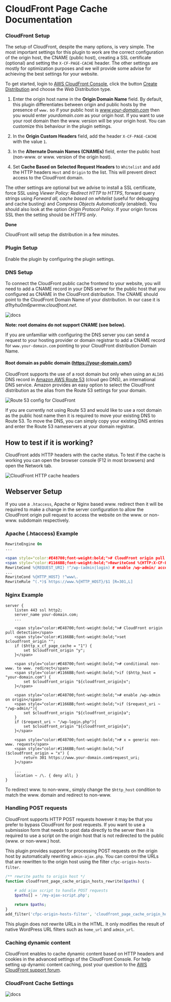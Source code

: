 # CloudFront Page Cache Documentation

### CloudFront Setup

The setup of CloudFront, despite the many options, is very simple. The most important settings for this plugin to work are the correct configuration of the origin host, the CNAME (public host), creating a SSL certificate (optional) and setting the `X-CF-PAGE-CACHE` header. The other settings are mostly for optimization purposes and we will provide some advise for achieving the best settings for your website.

To get started, login to [AWS CloudFront Console](https://console.aws.amazon.com/cloudfront/home), click the button [Create Distribution](https://console.aws.amazon.com/cloudfront/home#create-distribution:) and choose the *Web* Distribution type.

1. Enter the origin host name in the **Origin Domain Name** field. By default, this plugin differentiates between origin and public hosts by the presence of `www.` so if your public host is *www.your-domain.com* then you would enter *yourdomain.com* as your origin host. If you want to use your root domain then the www. version will be your origin host. You can customize this behaviour in the plugin settings.

2. In the **Origin Custom Headers** field, add the header `X-CF-PAGE-CACHE` with the value `1`.

3. In the **Alternate Domain Names (CNAMEs)** field, enter the public host (non-www. or www. version of the origin host).

4. Set **Cache Based on Selected Request Headers** to `Whitelist` and add the HTTP headers `Host` and `Origin` to the list. This will prevent direct access to the CloudFront domain.
 
The other settings are optional but we advise to install a SSL certificate, force SSL using *Viewer Policy: Redirect HTTP to HTTPS*, forward query strings using *Forward all, cache based on whitelist* (useful for debugging and cache busting) and *Compress Objects Automatically* (enabled). You should also look at the option *Origin Protocol Policy*. If your origin forces SSL then the setting should be *HTTPS only*.

**Done**

CloudFront will setup the distribution in a few minutes.

### Plugin Setup

Enable the plugin by configuring the plugin settings.

### DNS Setup

To connect the CloudFront public cache frontend to your website, you will need to add a CNAME record in your DNS server for the public host that you configured as CNAME in the CloudFront distribution. The CNAME should point to the CloudFront Domain Name of your distribution. In our case it is *d1hyhu0m6pwrmw.cloudfront.net*.

![docs](https://github.com/o10n-x/wordpress-cloudfront-page-cache/blob/master/docs/images/pagespeed-cloudfront-cname.png)

**Note: root domains do not support CNAME (see below).**

If you are unfamiliar with configuring the DNS server you can send a request to your hosting provider or domain registrar to add a CNAME record for `www.your-domain.com` pointing to your CloudFront distribution Domain Name.
 
#### Root domain as public domain (https://your-domain.com/)

CloudFront supports the use of a root domain but only when using an `ALIAS` DNS record in [Amazon AWS Route 53](https://aws.amazon.com/route53/) (cloud geo DNS), an international DNS service. Amazon provides an easy option to select the CloudFront distribution as the alias from the Route 53 settings for your domain. 

![Route 53 config for CloudFront](https://github.com/o10n-x/wordpress-cloudfront-page-cache/blob/master/docs/images/route-53-alias.png)

If you are currently not using Route 53 and would like to use a root domain as the public host name then it is required to move your existing DNS to Route 53. To move the DNS, you can simply copy your existing DNS entries and enter the Route 53 nameservers at your domain registrar.

## How to test if it is working?

CloudFront adds HTTP headers with the cache status. To test if the cache is working you can open the browser console (F12 in most browsers) and open the Network tab.

![CloudFront HTTP cache headers](https://github.com/o10n-x/wordpress-cloudfront-page-cache/blob/master/docs/images/cf-http-headers-chrome.png)

## Webserver Setup

If you use a `.htaccess`, Apache or Nginx based www. redirect then it will be required to make a change in the server configuration to allow the CloudFront origin pull request to access the website on the www. or non-www. subdomain respectively.

### Apache (.htaccess) Example

```apache
RewriteEngine On
...

<span style="color:#E48700;font-weight:bold;"># CloudFront origin pull detection</span>
<span style="color:#1166BB;font-weight:bold;">RewriteCond %{HTTP:X-CF-PAGE-CACHE} !=1 [NC]
RewriteCond %{REQUEST_URI} !^/wp-(admin|login) # enable /wp-admin/ access on origin</span>
...
RewriteCond %{HTTP_HOST} !^www\.
RewriteRule ^(.*)$ https://www.%{HTTP_HOST}/$1 [R=301,L]
```

### Nginx Example

```nginx
server {
    listen 443 ssl http2;
    server_name your-domain.com;
    ... 

    <span style="color:#E48700;font-weight:bold;"># CloudFront origin pull detection</span>
    <span style="color:#1166BB;font-weight:bold;">set $cloudfront_origin "";
    if ($http_x_cf_page_cache = "1") { 
        set $cloudfront_origin "y";
    }</span>

    <span style="color:#E48700;font-weight:bold;"># conditional non-www. to www. redirect</span>
    <span style="color:#1166BB;font-weight:bold;">if ($http_host = "your-domain.com") {
        set $cloudfront_origin "${cloudfront_origin}x";
    }</span>

    <span style="color:#E48700;font-weight:bold;"># enable /wp-admin on origin</span>
    <span style="color:#1166BB;font-weight:bold;">if ($request_uri ~ "/wp-admin/"){
        set $cloudfront_origin "${cloudfront_origin}a";
    }
    if ($request_uri ~ "/wp-login.php"){
        set $cloudfront_origin "${cloudfront_origin}a";
    }</span>

    <span style="color:#E48700;font-weight:bold;"># x = generic non-www. request</span>
    <span style="color:#1166BB;font-weight:bold;">if ($cloudfront_origin = "x") {
        return 301 https://www.your-domain.com$request_uri;
    }</span>

    ...
    location ~ /\. { deny all; }
}
```

To redirect www. to non-www., simply change the `$http_host` condition to match the www. domain and redirect to non-www.
    
### Handling POST requests

CloudFront supports HTTP POST requests however it may be that you prefer to bypass CloudFront for post requests. If you want to use a submission form that needs to post data directly to the server then it is required to use a script on the origin host that is not redirected to the public (www. or non-www.) host.

This plugin provides support for processing POST requests on the origin host by automatically rewriting `admin-ajax.php`. You can control the URLs that are rewritten to the origin host using the filter `cfpc-origin-hosts-filter`.

```php
/** rewrite paths to origin host */
function cloudfront_page_cache_origin_hosts_rewrite($paths) {
    
    # add ajax script to handle POST requests
    $paths[] = '/my-ajax-script.php';

    return $paths;
}
add_filter('cfpc-origin-hosts-filter', 'cloudfront_page_cache_origin_hosts_rewrite');
```

This plugin does not rewrite URLs in the HTML. It only modifies the result of native WordPress URL filters such as `home_url` and `admin_url`.

### Caching dynamic content

CloudFront enables to cache dynamic content based on HTTP headers and cookies in the advanced settings of the CloudFront Console. For help setting up dynamic content caching, post your question to the [AWS CloudFront support forum](https://forums.aws.amazon.com/forum.jspa?forumID=46).

### CloudFront Cache Settings

![docs](https://github.com/o10n-x/wordpress-cloudfront-page-cache/blob/master/docs/images/cookie-cache.png)
